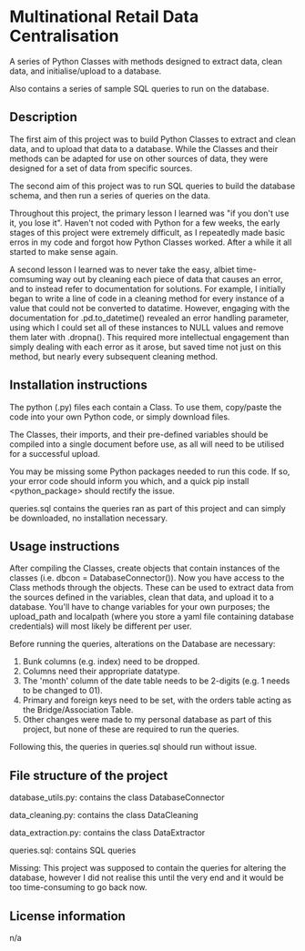 # Multinational Retail Data Centralisation

A series of Python Classes with methods designed to extract data, clean data, and initialise/upload to a database.

Also contains a series of sample SQL queries to run on the database.

## Description

The first aim of this project was to build Python Classes to extract and clean data, and to upload that data to a database. While the Classes and their methods can be adapted for use on other sources of data, they were designed for a set of data from specific sources.

The second aim of this project was to run SQL queries to build the database schema, and then run a series of queries on the data.

Throughout this project, the primary lesson I learned was "if you don't use it, you lose it". Haven't not coded with Python for a few weeks, the early stages of this project were extremely difficult, as I repeatedly made basic erros in my code and forgot how Python Classes worked. After a while it all started to make sense again.

A second lesson I learned was to never take the easy, albiet time-comsuming way out by cleaning each piece of data that causes an error, and to instead refer to documentation for solutions. For example, I initially began to write a line of code in a cleaning method for every instance of a value that could not be converted to datatime. However, engaging with the documentation for .pd.to_datetime() revealed an error handling parameter, using which I could set all of these instances to NULL values and remove them later with .dropna(). This required more intellectual engagement than simply dealing with each error as it arose, but saved time not just on this method, but nearly every subsequent cleaning method.

## Installation instructions

The python (.py) files each contain a Class. To use them, copy/paste the code into your own Python code, or simply download files.

The Classes, their imports, and their pre-defined variables should be compiled into a single document before use, as all will need to be utilised for a successful upload.

You may be missing some Python packages needed to run this code. If so, your error code should inform you which, and a quick pip install <python_package> should rectify the issue.

queries.sql contains the queries ran as part of this project and can simply be downloaded, no installation necessary.

## Usage instructions

After compiling the Classes, create objects that contain instances of the classes (i.e. dbcon = DatabaseConnector()). Now you have access to the Class methods through the objects. These can be used to extract data from the sources defined in the variables, clean that data, and upload it to a database. You'll have to change variables for your own purposes; the upload_path and localpath (where you store a yaml file containing database credentials) will most likely be different per user.

Before running the queries, alterations on the Database are necessary:
1. Bunk columns (e.g. index) need to be dropped.
2. Columns need their appropriate datatype.
3. The 'month' column of the date table needs to be 2-digits (e.g. 1 needs to be changed to 01).
4. Primary and foreign keys need to be set, with the orders table acting as the Bridge/Association Table.
5. Other changes were made to my personal database as part of this project, but none of these are required to run the queries.

Following this, the queries in queries.sql should run without issue.

## File structure of the project

database_utils.py: contains the class DatabaseConnector

data_cleaning.py: contains the class DataCleaning

data_extraction.py: contains the class DataExtractor

queries.sql: contains SQL queries

Missing: This project was supposed to contain the queries for altering the database, however I did not realise this until the very end and it would be too time-consuming to go back now.

## License information
n/a

